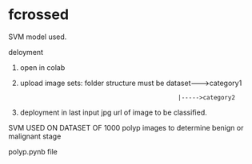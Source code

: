 # fcrossed
SVM model used. 

deloyment
1. open in colab
2. upload image sets: folder structure must be  dataset--->category1
                                                   
                                                   |----->category2
3. deployment in last input jpg url of image to be classified.

SVM USED ON DATASET OF 1000 polyp images to determine benign or malignant stage

polyp.pynb file
